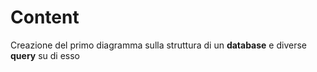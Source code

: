 # Content
Creazione del primo diagramma sulla struttura di un **database** e diverse **query** su di esso
